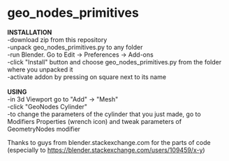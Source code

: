 # geo_nodes_primitives

<b>INSTALLATION</b> <br>
-download zip from this repository <br>
-unpack geo_nodes_primitives.py to any folder <br>
-run Blender. Go to Edit -> Preferences -> Add-ons <br>
-click "Install" button and choose geo_nodes_primitives.py from the folder where you unpacked it <br>
-activate addon by pressing on square next to its name <br>
<br>
<b>USING</b> <br>
-in 3d Viewport go to "Add" -> "Mesh" <br>
-click "GeoNodes Cylinder" <br>
-to change the parameters of the cylinder that you just made, go to Modifiers Properties (wrench icon) and tweak parameters of GeometryNodes modifier

Thanks to guys from blender.stackexchange.com for the parts of code (especially to https://blender.stackexchange.com/users/109459/x-y) <br>
